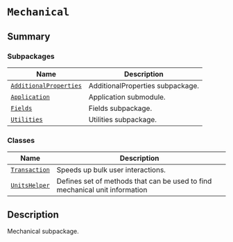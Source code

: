 <!-- vale off -->

<a id="module-ansys.mechanical.stubs.v241.Ansys.ACT.Mechanical"></a>

<a id="mechanical"></a>

# `Mechanical`

<a id="summary"></a>

## Summary

### Subpackages

| Name | Description |
|----------------------------------------------------------------------------------------------------------------------------------------|------------------------------------|
| [`AdditionalProperties`](AdditionalProperties/index.md#module-ansys.mechanical.stubs.v241.Ansys.ACT.Mechanical.AdditionalProperties)   | AdditionalProperties subpackage.   |
| [`Application`](Application/index.md#module-ansys.mechanical.stubs.v241.Ansys.ACT.Mechanical.Application)                              | Application submodule.             |
| [`Fields`](Fields/index.md#module-ansys.mechanical.stubs.v241.Ansys.ACT.Mechanical.Fields)                                             | Fields subpackage.                 |
| [`Utilities`](Utilities/index.md#module-ansys.mechanical.stubs.v241.Ansys.ACT.Mechanical.Utilities)                                    | Utilities subpackage.              |

### Classes

| Name | Description |
|------------------------------------------------------------------------------------------------|-----------------------------------------------------------------------------|
| [`Transaction`](Transaction.md#ansys.mechanical.stubs.v241.Ansys.ACT.Mechanical.Transaction)   | Speeds up bulk user interactions.                                           |
| [`UnitsHelper`](UnitsHelper.md#ansys.mechanical.stubs.v241.Ansys.ACT.Mechanical.UnitsHelper)   | Defines set of methods that can be used to find mechanical unit information |

<a id="description"></a>

## Description

Mechanical subpackage.

<!-- !! processed by numpydoc !! -->
<!-- vale on -->
